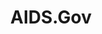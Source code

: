 ---
# This topic lives at
# https://digital.gov/topics/aids-gov

# Topic Title
title: "AIDS.Gov"

# description — keep it short and clear
# summary: ""

# Weight
weight: 1

# For more information on managing topics,
# see https://github.com/GSA/digitalgov.gov/wiki/topics
---